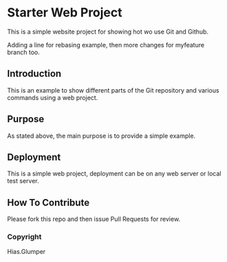 # Starter Web Project

This is a simple website project for showing hot wo use Git and Github.

Adding a line for rebasing example, then more changes for myfeature branch too.

## Introduction

This is an example to show different parts of the Git repository and various commands using a web project.

## Purpose

As stated above, the main purpose is to provide a simple example.

## Deployment

This is a simple web project, deployment can be on any web server or local test server.

## How To Contribute

Please fork this repo and then issue Pull Requests for review.

### Copyright

Hias.Glumper